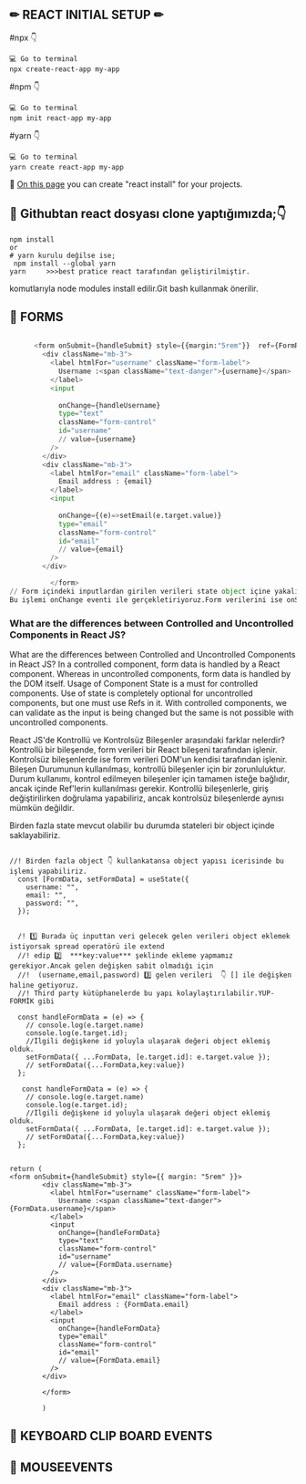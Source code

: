 
## ✏ REACT INITIAL SETUP ✏

#npx 👇
```
💻 Go to terminal
npx create-react-app my-app
```
#npm  👇
```
💻 Go to terminal
npm init react-app my-app
```
#yarn 👇
```
💻 Go to terminal
yarn create react-app my-app
```
🔹 [On this page](https://create-react-app.dev/docs/getting-started) you can create "react install" for your projects.

## 🚩 Githubtan react dosyası clone yaptığımızda;👇

```
npm install
or 
# yarn kurulu değilse ise;
 npm install --global yarn
yarn     >>>best pratice react tarafından geliştirilmiştir.
```

komutlarıyla node modules install edilir.Git bash kullanmak önerilir.
##  🚩 FORMS


```python

      <form onSubmit={handleSubmit} style={{margin:"5rem"}}  ref={FormResetRef}>
        <div className="mb-3">
          <label htmlFor="username" className="form-label">
            Username :<span className="text-danger">{username}</span>
          </label>
          <input
           
            onChange={handleUsername}
            type="text"
            className="form-control"
            id="username"
            // value={username}
          />
        </div>
        <div className="mb-3">
          <label htmlFor="email" className="form-label">
            Email address : {email}
          </label>
          <input
           
            onChange={(e)=>setEmail(e.target.value)}
            type="email"
            className="form-control"
            id="email"
            // value={email}
          />
        </div>

          </form>
// Form içindeki inputlardan girilen verileri state object içine yakalıyor.
Bu işlemi onChange eventi ile gerçekletiriyoruz.Form verilerini ise onSubmit event ile gönderiyoruz.

```

### What are the differences between Controlled and Uncontrolled Components in React JS?

What are the differences between Controlled and Uncontrolled Components in React JS?
In a controlled component, form data is handled by a React component. Whereas in uncontrolled components, form data is handled by the DOM itself.
Usage of Component State is a must for controlled components. Use of state is completely optional for uncontrolled components, but one must use Refs in it.
With controlled components, we can validate as the input is being changed but the same is not possible with uncontrolled components.

React JS'de Kontrollü ve Kontrolsüz Bileşenler arasındaki farklar nelerdir?
Kontrollü bir bileşende, form verileri bir React bileşeni tarafından işlenir. Kontrolsüz bileşenlerde ise form verileri DOM'un kendisi tarafından işlenir.
Bileşen Durumunun kullanılması, kontrollü bileşenler için bir zorunluluktur. Durum kullanımı, kontrol edilmeyen bileşenler için tamamen isteğe bağlıdır, ancak içinde Ref'lerin kullanılması gerekir.
Kontrollü bileşenlerle, giriş değiştirilirken doğrulama yapabiliriz, ancak kontrolsüz bileşenlerde aynısı mümkün değildir.

Birden fazla state mevcut olabilir bu durumda stateleri bir object içinde saklayabiliriz.


```

//! Birden fazla object 👇 kullankatansa object yapısı icerisinde bu işlemi yapabiliriz.
  const [FormData, setFormData] = useState({
    username: "",
    email: "",
    password: "",
  });


  /! 1️⃣ Burada üç inputtan veri gelecek gelen verileri object eklemek istiyorsak spread operatörü ile extend
  //! edip 2️⃣  ***key:value*** şeklinde ekleme yapmamız gerekiyor.Ancak gelen değişken sabit olmadığı için
  //!  (username,email,password) 3️⃣ gelen verileri  👇 [] ile değişken haline getiyoruz.
  //! Third party kütüphanelerde bu yapı kolaylaştırılabilir.YUP-FORMİK gibi
  
  const handleFormData = (e) => {
    // console.log(e.target.name)
    console.log(e.target.id);
    //İlgili değişkene id yoluyla ulaşarak değeri object eklemiş olduk.
    setFormData({ ...FormData, [e.target.id]: e.target.value });
    // setFormData({...FormData,key:value})
  };

   const handleFormData = (e) => {
    // console.log(e.target.name)
    console.log(e.target.id);
    //İlgili değişkene id yoluyla ulaşarak değeri object eklemiş olduk.
    setFormData({ ...FormData, [e.target.id]: e.target.value });
    // setFormData({...FormData,key:value})
  };


return (
<form onSubmit={handleSubmit} style={{ margin: "5rem" }}>
        <div className="mb-3">
          <label htmlFor="username" className="form-label">
            Username :<span className="text-danger">{FormData.username}</span>
          </label>
          <input
            onChange={handleFormData}
            type="text"
            className="form-control"
            id="username"
            // value={FormData.username}
          />
        </div>
        <div className="mb-3">
          <label htmlFor="email" className="form-label">
            Email address : {FormData.email}
          </label>
          <input
            onChange={handleFormData}
            type="email"
            className="form-control"
            id="email"
            // value={FormData.email}
          />
        </div>

        </form>

        )
```

##  🚩 KEYBOARD CLIP BOARD EVENTS

##  🚩 MOUSEEVENTS